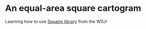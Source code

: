 # An equal-area square cartogram

Learning how to use [Squaire library](https://github.com/wsj/squaire) from the WSJ!